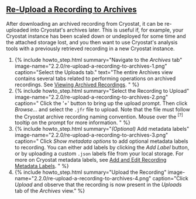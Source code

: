 ## [Re-Upload a Recording to Archives](#re-upload-a-recording-to-archives)
After downloading an archived recording from Cryostat, it can be re-uploaded
into Cryostat's archives later. This is useful if, for example, your Cryostat
instance has been scaled down or undeployed for some time and the attached
storage lost, and you then want to use Cryostat's analysis tools with a
previously retrieved recording in a new Cryostat instance.

<ol>
  <li>
    {% include howto_step.html
      summary="Navigate to the <i>Archives</i> tab"
      image-name="2.2.0/re-upload-a-recording-to-archives-1.png"
      caption="Select the Uploads tab."
      text="The entire Archives view contains several tabs related to performing operations
      on archived recordings. See <a href='#view-archived-recordings'>Viewing Archived Recordings</a>.
      "
    %}
  </li>
  <li>
    {% include howto_step.html
      summary="Select the Recording to Upload"
      image-name="2.2.0/re-upload-a-recording-to-archives-2.png"
      caption="
        Click the '+' button to bring up the upload prompt. Then click <i>Browse...</i> and select the
        <code>.jfr</code> file to upload. Note that the file must follow the Cryostat archive recording
        naming convention. Mouse over the <sup>[?]</sup> tooltip on the prompt for more information.
      "
    %}
  </li>
  <li>
    {% include howto_step.html
      summary="<i>(Optional)</i> Add metadata labels"
      image-name="2.2.0/re-upload-a-recording-to-archives-3.png"
      caption="
        Click <i>Show metadata options</i> to add optional metadata labels to recording.
        You can either add labels by clicking the <i>Add Label</i> button, or by uploading
        a custom <code>.json</code> labels file from your local storage. For more on Cryostat
        metadata labels, see <a href='#add-and-edit-recording-metadata-labels'>Add and Edit Recording Metadata Labels</a>.
      "
    %}
  </li>
  <li>
    {% include howto_step.html
      summary="Upload the Recording"
      image-name="2.2.0/re-upload-a-recording-to-archives-4.png"
      caption="Click <i>Upload</i> and observe that the recording is now present in
      the <i>Uploads</i> tab of the <i>Archives</i> view."
    %}
  </li>
</ol>
